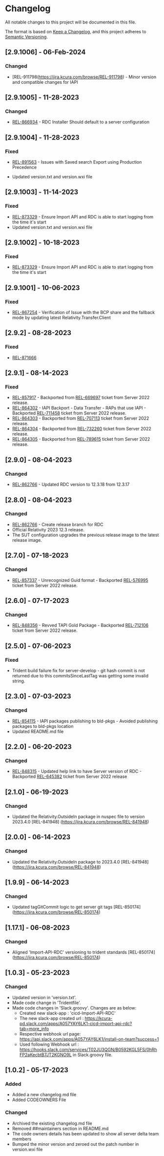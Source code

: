 # Changelog

All notable changes to this project will be documented in this file.

The format is based on [Keep a Changelog](https://keepachangelog.com/en/1.0.0/),
and this project adheres to [Semantic Versioning](https://semver.org/spec/v2.0.0.html).

## [2.9.1006] - 06-Feb-2024
 
### Changed
 
- [REL-911798(https://jira.kcura.com/browse/REL-911798) - Minor version and compatible changes for IAPI

## [2.9.1005] - 11-28-2023
 
### Changed
 
- [REL-866934](https://jira.kcura.com/browse/REL-866934) - RDC Installer Should default to a server configuration

## [2.9.1004] - 11-28-2023

### Fixed

- [REL-891563](https://jira.kcura.com/browse/REL-891563) - Issues with Saved search Export using Production Precedence

- Updated version.txt and version.wxi file

## [2.9.1003] - 11-14-2023

### Fixed

- [REL-873329](https://jira.kcura.com/browse/REL-873329) - Ensure Import API and RDC is able to start logging from the time it's start
- Updated version.txt and version.wxi file

## [2.9.1002] - 10-18-2023

### Fixed

- [REL-873329](https://jira.kcura.com/browse/REL-873329) - Ensure Import API and RDC is able to start logging from the time it's start

## [2.9.1001] - 10-06-2023

### Fixed

- [REL-867254](https://jira.kcura.com/browse/REL-867254) - Verification of Issue with the BCP share and the fallback mode by updating latest Relativity.Transfer.Client

## [2.9.2] - 08-28-2023

### Fixed

- [REL-871666](https://jira.kcura.com/browse/REL-871666)

## [2.9.1] - 08-14-2023

### Fixed

- [REL-857917](https://jira.kcura.com/browse/REL-857917) - Backported from [REL-669697](https://jira.kcura.com/browse/REL-669697) ticket from Server 2022 release.
- [REL-864302](https://jira.kcura.com/browse/REL-864302) - IAPI Backport - Data Transfer - RAPs that use IAPI - Backported [REL-711458](https://jira.kcura.com/browse/REL-711458) ticket from Server 2022 release.
- [REL-864303](https://jira.kcura.com/browse/REL-864303#add-comment) - Backported from [REL-707113](https://jira.kcura.com/browse/REL-707113) ticket from Server 2022 release.
- [REL-864304](https://jira.kcura.com/browse/REL-864304) - Backported from [REL-732260](https://jira.kcura.com/browse/REL-732260) ticket from Server 2022 release.
- [REL-864305](https://jira.kcura.com/browse/REL-864305) - Backported from [REL-789615](https://jira.kcura.com/browse/REL-789615) ticket from Server 2022 release.


## [2.9.0] - 08-04-2023
 
### Changed
 
- [REL-862766](https://jira.kcura.com/browse/REL-862766) - Updated RDC version to 12.3.18 from 12.3.17

## [2.8.0] - 08-04-2023
 
### Changed
 
- [REL-862766](https://jira.kcura.com/browse/REL-862766) - Create release branch for RDC
- Official Relativity 2023 12.3 release.
- The SUT configuration upgrades the previous release image to the latest release image.

## [2.7.0] - 07-18-2023

### Changed

- [REL-857337](https://jira.kcura.com/browse/REL-857337) - Unrecognized Guid format - Backported [REL-576995](https://jira.kcura.com/browse/REL-576995) ticket from Server 2022 release.

## [2.6.0] - 07-17-2023

### Changed

- [REL-848356](https://jira.kcura.com/browse/REL-848356) - Revved TAPI Gold Package - Backported [REL-712106](https://jira.kcura.com/browse/REL-712106) ticket from Server 2022 release.

## [2.5.0] - 07-06-2023

### Fixed

- Trident build failure fix for server-develop - git hash commit is not returned due to this commitsSinceLastTag was getting some invalid string.

## [2.3.0] - 07-03-2023

### Changed

- [REL-854115](https://jira.kcura.com/browse/REL-854115) - IAPI packages publishing to bld-pkgs - Avoided publishing packages to bld-pkgs location
- Updated README.md file

## [2.2.0] - 06-20-2023

### Changed

- [REL-848315](https://jira.kcura.com/browse/REL-848315) - Updated help link to have Server version of RDC - Backported [REL-645382](https://jira.kcura.com/browse/REL-645382) ticket from Server 2022 release

## [2.1.0] - 06-19-2023

### Changed

- Updated the Relativity.OutsideIn package in nuspec file to version 2023.4.0 [REL-841948] (https://jira.kcura.com/browse/REL-841948)

## [2.0.0] - 06-14-2023

### Changed

- Updated the Relativity.OutsideIn package to 2023.4.0 [REL-841948] (https://jira.kcura.com/browse/REL-841948)

## [1.9.9] - 06-14-2023

### Changed

- Updated tagGitCommit logic to get server git tags [REL-850174] (https://jira.kcura.com/browse/REL-850174)

## [1.17.1] - 06-08-2023

### Changed

- Aligned 'Import-API-RDC' versioning to trident standards [REL-850174] (https://jira.kcura.com/browse/REL-850174)

## [1.0.3] - 05-23-2023
### Changed

- Updated version in 'version.txt'.
- Made code change in 'Tridentfile'.
- Made code changes in 'Slack.groovy'. Changes are as below:
	- Created new slack-app : 'cicd-Import-API-RDC'
	- The new slack-app created url : https://kcura-pd.slack.com/apps/A057YAY6LK1-cicd-import-api-rdc?tab=more_info
	- Respective webhook url page: https://api.slack.com/apps/A057YAY6LK1/install-on-team?success=1
	- Used following Webhook url : https://hooks.slack.com/services/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
	  in Slack.groovy file.


## [1.0.2] - 05-17-2023

### Added

- Added a new changelog.md file
- Added CODEOWNERS File

### Changed

- Archived the existing changelog.md file
- Removed ##maintainers section in README.md
- The code owners details has been updated to show all server delta team members
- Bumped the minor version and zeroed out the patch number in version.wxi file